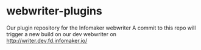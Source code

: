 # webwriter-plugins
Our plugin repository for the Infomaker webwriter
A commit to this repo will trigger a new build on our dev webwriter on
http://writer.dev.fd.infomaker.io/
